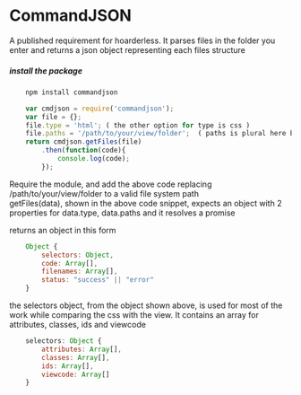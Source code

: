 # CommandJSON
A published requirement for hoarderless. It parses files in the folder you enter and returns a json object representing each files structure

##### install the package
```javascript
    npm install commandjson
```

```javascript
    var cmdjson = require('commandjson');
    var file = {};
    file.type = 'html'; ( the other option for type is css )
    file.paths = '/path/to/your/view/folder';  ( paths is plural here but right now is only one string. will become an array of strings )
    return cmdjson.getFiles(file)
	    .then(function(code){
	        console.log(code);
	    });
```
Require the module, and add the above code replacing /path/to/your/view/folder to a valid file system path   
getFiles(data), shown in the above code snippet, expects an object with 2 properties for data.type, data.paths and it resolves a promise

returns an object in this form
```javascript
    Object {
        selectors: Object,
        code: Array[],
        filenames: Array[],
        status: "success" || "error"
    }
```

the selectors object, from the object shown above, is used for most of the work while comparing the css with the view. It contains an array for attributes, classes, ids and viewcode
```javascript
    selectors: Object {
	    attributes: Array[],
	    classes: Array[],
	    ids: Array[],
	    viewcode: Array[]
	}
```